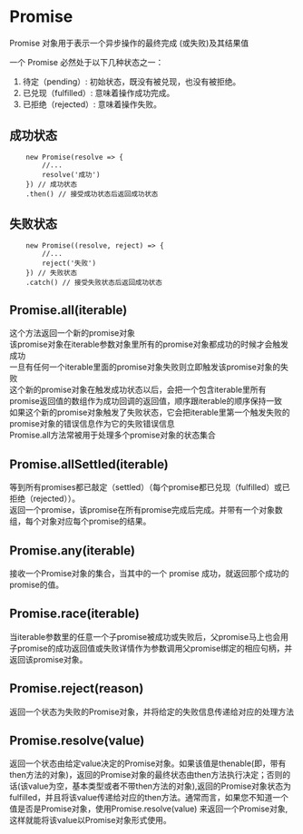 # Promise

Promise 对象用于表示一个异步操作的最终完成 (或失败)及其结果值  

一个 Promise 必然处于以下几种状态之一：
1. 待定（pending）: 初始状态，既没有被兑现，也没有被拒绝。
2. 已兑现（fulfilled）: 意味着操作成功完成。
3. 已拒绝（rejected）: 意味着操作失败。

## 成功状态

```
    new Promise(resolve => {
        //...
        resolve('成功')
    }) // 成功状态
    .then() // 接受成功状态后返回成功状态
```

## 失败状态

```
    new Promise((resolve, reject) => {
        //...
        reject('失败')
    }) // 失败状态
    .catch() // 接受失败状态后返回成功状态
```

## Promise.all(iterable)

这个方法返回一个新的promise对象  
该promise对象在iterable参数对象里所有的promise对象都成功的时候才会触发成功  
一旦有任何一个iterable里面的promise对象失败则立即触发该promise对象的失败  
这个新的promise对象在触发成功状态以后，会把一个包含iterable里所有promise返回值的数组作为成功回调的返回值，顺序跟iterable的顺序保持一致  
如果这个新的promise对象触发了失败状态，它会把iterable里第一个触发失败的promise对象的错误信息作为它的失败错误信息  
Promise.all方法常被用于处理多个promise对象的状态集合

## Promise.allSettled(iterable)

等到所有promises都已敲定（settled）（每个promise都已兑现（fulfilled）或已拒绝（rejected））。  
返回一个promise，该promise在所有promise完成后完成。并带有一个对象数组，每个对象对应每个promise的结果。

## Promise.any(iterable)

接收一个Promise对象的集合，当其中的一个 promise 成功，就返回那个成功的promise的值。

## Promise.race(iterable)

当iterable参数里的任意一个子promise被成功或失败后，父promise马上也会用子promise的成功返回值或失败详情作为参数调用父promise绑定的相应句柄，并返回该promise对象。

## Promise.reject(reason)

返回一个状态为失败的Promise对象，并将给定的失败信息传递给对应的处理方法

## Promise.resolve(value)

返回一个状态由给定value决定的Promise对象。如果该值是thenable(即，带有then方法的对象)，返回的Promise对象的最终状态由then方法执行决定；否则的话(该value为空，基本类型或者不带then方法的对象),返回的Promise对象状态为fulfilled，并且将该value传递给对应的then方法。通常而言，如果您不知道一个值是否是Promise对象，使用Promise.resolve(value) 来返回一个Promise对象,这样就能将该value以Promise对象形式使用。

